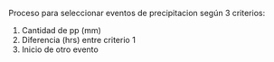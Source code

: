 Proceso para seleccionar eventos de precipitacion según 3 criterios: 
1) Cantidad de pp (mm)
2) Diferencia (hrs) entre criterio 1 
3) Inicio de otro evento
